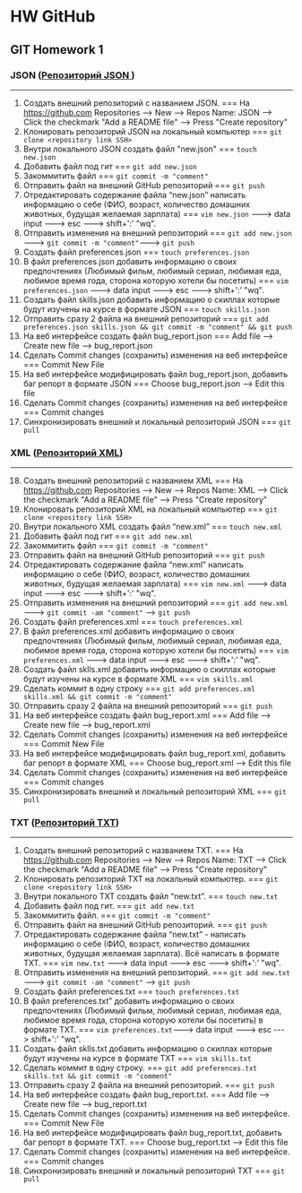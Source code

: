 # HW GitHub
## GIT Homework 1
### JSON ([Репозиторий JSON ](https://github.com/ZakharenkoMikhail/JSON))
---
1. Создать внешний репозиторий c названием JSON. === На https://github.com Repositories --> New --> Repos Name: JSON --> Click the checkmark "Add a README file" --> Press "Create repository"
2. Клонировать репозиторий JSON на локальный компьютер === `git clone <repository link SSH>`
3. Внутри локального JSON создать файл "new.json" === `touch new.json`
4. Добавить файл под гит === `git add new.json`
5. Закоммитить файл === `git commit -m "comment"`
6. Отправить файл на внешний GitHub репозиторий === `git push`
7. Отредактировать содержание файла “new.json” написать информацию о себе (ФИО, возраст, количество домашних животных, будущая желаемая зарплата) === `vim new.json` ---> data input ---> esc ---> shift+':’  "wq".
8. Отправить изменения на внешний репозиторий === `git add new.json` ---> `git commit -m "comment"`---> `git push`
9. Создать файл preferences.json === `touch preferences.json`
10. В файл preferences.json добавить информацию о своих предпочтениях (Любимый фильм, любимый сериал, любимая еда, любимое время года, сторона которую хотели бы посетить) === `vim preferences.json` ---> data input ---> esc ---> shift+':’  "wq".
11. Создать файл skills.json добавить информацию о скиллах которые будут изучены на курсе в формате JSON === `touch skills.json`
12. Отправить сразу 2 файла на внешний репозиторий === `git add preferences.json skills.json && git commit -m "comment" && git push`
13. На веб интерфейсе создать файл bug_report.json === Add file --> Create new file --> bug_report.json
14. Сделать Commit changes (сохранить) изменения на веб интерфейсе === Commit New File
15. На веб интерфейсе модифицировать файл bug_report.json, добавить баг репорт в формате JSON === Choose bug_report.json --> Edit this file
16. Сделать Commit changes (сохранить) изменения на веб интерфейсе === Commit changes
17. Синхронизировать внешний и локальный репозиторий JSON === `git pull`







### XML ([Репозиторий XML](https://github.com/ZakharenkoMikhail/XML))
---
18. Создать внешний репозиторий c названием XML === На https://github.com Repositories --> New --> Repos Name: XML --> Click the checkmark "Add a README file" --> Press "Create repository"
19. Клонировать репозиторий XML на локальный компьютер === `git clone <repository link SSH>`
20. Внутри локального XML создать файл “new.xml” === `touch new.xml`
21. Добавить файл под гит === `git add new.xml`
22. Закоммитить файл === `git commit -m "comment"`
23. Отправить файл на внешний GitHub репозиторий === `git push`
24. Отредактировать содержание файла “new.xml” написать информацию о себе (ФИО, возраст, количество домашних животных, будущая желаемая зарплата) === `vim new.xml` ---> data input ---> esc ---> shift+':’  "wq".
25. Отправить изменения на внешний репозиторий === `git add new.xml` ---> `git commit -am "comment"` --> `git push`
26. Создать файл preferences.xml === `touch preferences.xml`
27. В файл preferences.xml добавить информацию о своих предпочтениях (Любимый фильм, любимый сериал, любимая еда, любимое время года, сторона которую хотели бы посетить) === `vim preferences.xml` ---> data input ---> esc ---> shift+':’  "wq".
28. Создать файл sklls.xml добавить информацию о скиллах которые будут изучены на курсе в формате XML === `vim skills.xml`
29. Сделать коммит в одну строку === `git add preferences.xml skills.xml && git commit -m "comment"` 
30. Отправить сразу 2 файла на внешний репозиторий === `git push`
31. На веб интерфейсе создать файл bug_report.xml === Add file --> Create new file --> bug_report.xml
32. Сделать Commit changes (сохранить) изменения на веб интерфейсе === Commit New File
33. На веб интерфейсе модифицировать файл bug_report.xml, добавить баг репорт в формате XML === Choose bug_report.xml --> Edit this file
34. Сделать Commit changes (сохранить) изменения на веб интерфейсе === Commit changes
35. Синхронизировать внешний и локальный репозиторий XML === `git pull`








### TXT ([Репозиторий TXT](https://github.com/ZakharenkoMikhail/TXT))
---
1. Создать внешний репозиторий c названием TXT. === На https://github.com Repositories --> New --> Repos Name: TXT --> Click the checkmark "Add a README file" --> Press "Create repository"
2. Клонировать репозиторий TXT на локальный компьютер. === `git clone <repository link SSH>`
3. Внутри локального TXT создать файл “new.txt”. === `touch new.txt`
4. Добавить файл под гит. === `git add new.txt`
5. Закоммитить файл. === `git commit -m "comment"`
6. Отправить файл на внешний GitHub репозиторий. === `git push`
7. Отредактировать содержание файла “new.txt” - написать информацию о себе (ФИО, возраст, количество домашних животных, будущая желаемая зарплата). Всё написать в формате TXT. === `vim new.txt` ---> data input ---> esc ---> shift+':’  "wq".
8. Отправить изменения на внешний репозиторий. === `git add new.txt`  ---> `git commit -am "comment"` --> `git push`
9. Создать файл preferences.txt === `touch preferences.txt`
10. В файл preferences.txt” добавить информацию о своих предпочтениях (Любимый фильм, любимый сериал, любимая еда, любимое время года, сторона которую хотели бы посетить) в формате TXT. === `vim preferences.txt`---> data input ---> esc ---> shift+':’  "wq".
11. Создать файл sklls.txt добавить информацию о скиллах которые будут изучены на курсе в формате TXT === `vim skills.txt`
12. Сделать коммит в одну строку. === `git add preferences.txt skills.txt && git commit -m "comment"`
13. Отправить сразу 2 файла на внешний репозиторий. === `git push`
14. На веб интерфейсе создать файл bug_report.txt. === Add file --> Create new file --> bug_report.txt
15. Сделать Commit changes (сохранить) изменения на веб интерфейсе. === Commit New File
16. На веб интерфейсе модифицировать файл bug_report.txt, добавить баг репорт в формате TXT. === Choose bug_report.txt --> Edit this file
17. Сделать Commit changes (сохранить) изменения на веб интерфейсе. === Commit changes
18. Синхронизировать внешний и локальный репозиторий TXT === `git pull`
